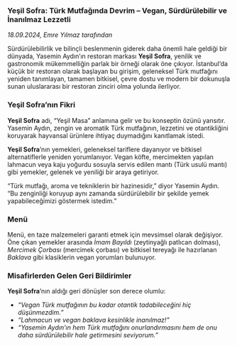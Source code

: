 ### **Yeşil Sofra: Türk Mutfağında Devrim – Vegan, Sürdürülebilir ve İnanılmaz Lezzetli**

*18.09.2024, Emre Yılmaz tarafından*

Sürdürülebilirlik ve bilinçli beslenmenin giderek daha önemli hale geldiği bir dünyada, Yasemin Aydın’ın restoran markası **Yeşil Sofra**, yenilik ve gastronomik mükemmelliğin parlak bir örneği olarak öne çıkıyor. İstanbul’da küçük bir restoran olarak başlayan bu girişim, geleneksel Türk mutfağını yeniden tanımlayan, tamamen bitkisel, çevre dostu ve modern bir dokunuşla sunan uluslararası bir restoran zinciri olma yolunda ilerliyor.

### **Yeşil Sofra’nın Fikri**

**Yeşil Sofra** adı, “Yeşil Masa” anlamına gelir ve bu konseptin özünü yansıtır. Yasemin Aydın, zengin ve aromatik Türk mutfağının, lezzetini ve otantikliğini koruyarak hayvansal ürünlere ihtiyaç duymadığını kanıtlamak istedi.

**Yeşil Sofra**’nın yemekleri, geleneksel tariflere dayanıyor ve bitkisel alternatiflerle yeniden yorumlanıyor. Vegan köfte, mercimekten yapılan lahmacun veya kaju yoğurdu sosuyla servis edilen mantı (Türk usulü mantı) gibi yemekler, gelenek ve yeniliği bir araya getiriyor.

“Türk mutfağı, aroma ve tekniklerin bir hazinesidir,” diyor Yasemin Aydın. “Bu zenginliği koruyup aynı zamanda sürdürülebilir bir şekilde yemek yapabileceğimizi göstermek istedim.”

### **Menü**

Menü, en taze malzemeleri garanti etmek için mevsimsel olarak değişiyor. Öne çıkan yemekler arasında *İmam Bayıldı* (zeytinyağlı patlıcan dolması), *Mercimek Çorbası* (mercimek çorbası) ve bitkisel tereyağı ile hazırlanan *Baklava* gibi klasiklerin vegan yorumları bulunuyor.

### **Misafirlerden Gelen Geri Bildirimler**

**Yeşil Sofra**’nın aldığı geri dönüşler son derece olumlu:

- *“Vegan Türk mutfağının bu kadar otantik tadabileceğini hiç düşünmezdim.”*
- *“Lahmacun ve vegan baklava kesinlikle inanılmaz!”*
- *“Yasemin Aydın’ın hem Türk mutfağını onurlandırmasını hem de onu daha sürdürülebilir hale getirmesini seviyorum.”*
